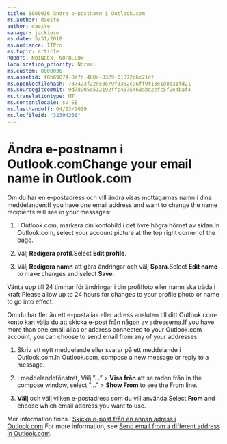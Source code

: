 ```yaml
---
title: 8000036 ändra e-postnamn i Outlook.com
ms.author: daeite
author: daeite
manager: jackiesm
ms.date: 5/31/2018
ms.audience: ITPro
ms.topic: article
ROBOTS: NOINDEX, NOFOLLOW
localization_priority: Normal
ms.custom: 8000036
ms.assetid: f0b69874-8a7b-480c-8329-01872c6c21df
ms.openlocfilehash: 737423f22de3e79f3362c96ff9f13e1d8b31fd21
ms.sourcegitcommit: 9d78905c512192ffc4675468abd2efc5f2e4baf4
ms.translationtype: MT
ms.contentlocale: sv-SE
ms.lasthandoff: 04/23/2019
ms.locfileid: "32394266"
---
```

# <a name="change-your-email-name-in-outlookcom"></a><span data-ttu-id="cc3a3-102">Ändra e-postnamn i Outlook.com</span><span class="sxs-lookup"><span data-stu-id="cc3a3-102">Change your email name in Outlook.com</span></span>

<span data-ttu-id="cc3a3-103">Om du har en e-postadress och vill ändra visas mottagarnas namn i dina meddelanden:</span><span class="sxs-lookup"><span data-stu-id="cc3a3-103">If you have one email address and want to change the name recipients will see in your messages:</span></span>
  
1. <span data-ttu-id="cc3a3-104">I Outlook.com, markera din kontobild i det övre högra hörnet av sidan.</span><span class="sxs-lookup"><span data-stu-id="cc3a3-104">In Outlook.com, select your account picture at the top right corner of the page.</span></span>
    
2. <span data-ttu-id="cc3a3-105">Välj **Redigera profil**.</span><span class="sxs-lookup"><span data-stu-id="cc3a3-105">Select **Edit profile**.</span></span> 
    
3. <span data-ttu-id="cc3a3-106">Välj **Redigera namn** att göra ändringar och välj **Spara**.</span><span class="sxs-lookup"><span data-stu-id="cc3a3-106">Select **Edit name** to make changes and select **Save**.</span></span> 
    
<span data-ttu-id="cc3a3-107">Vänta upp till 24 timmar för ändringar i din profilfoto eller namn ska träda i kraft.</span><span class="sxs-lookup"><span data-stu-id="cc3a3-107">Please allow up to 24 hours for changes to your profile photo or name to go into effect.</span></span>
  
<span data-ttu-id="cc3a3-108">Om du har fler än ett e-postalias eller adress ansluten till ditt Outlook.com-konto kan välja du att skicka e-post från någon av adresserna.</span><span class="sxs-lookup"><span data-stu-id="cc3a3-108">If you have more than one email alias or address connected to your Outlook.com account, you can choose to send email from any of your addresses.</span></span>
  
1. <span data-ttu-id="cc3a3-109">Skriv ett nytt meddelande eller svarar på ett meddelande i Outlook.com.</span><span class="sxs-lookup"><span data-stu-id="cc3a3-109">In Outlook.com, compose a new message or reply to a message.</span></span>
    
2. <span data-ttu-id="cc3a3-110">I meddelandefönstret, Välj ”...” \> **Visa från** att se raden från.</span><span class="sxs-lookup"><span data-stu-id="cc3a3-110">In the compose window, select "..." \> **Show From** to see the From line.</span></span> 
    
3. <span data-ttu-id="cc3a3-111">**Välj** och välj vilken e-postadress som du vill använda.</span><span class="sxs-lookup"><span data-stu-id="cc3a3-111">Select **From** and choose which email address you want to use.</span></span> 
    
<span data-ttu-id="cc3a3-112">Mer information finns i [Skicka e-post från en annan adress i Outlook.com](https://go.microsoft.com/fwlink/p/?linkid=2001701&amp;clcid=0x409).</span><span class="sxs-lookup"><span data-stu-id="cc3a3-112">For more information, see [Send email from a different address in Outlook.com](https://go.microsoft.com/fwlink/p/?linkid=2001701&amp;clcid=0x409).</span></span>
  

